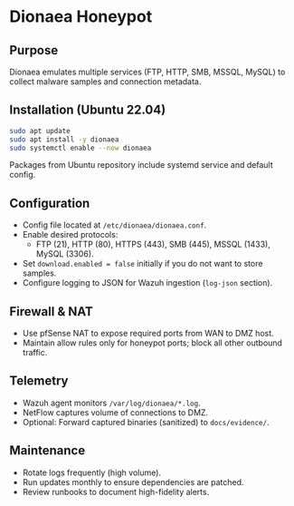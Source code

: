 # Dionaea Honeypot

## Purpose

Dionaea emulates multiple services (FTP, HTTP, SMB, MSSQL, MySQL) to collect malware samples and connection metadata.

## Installation (Ubuntu 22.04)

```bash
sudo apt update
sudo apt install -y dionaea
sudo systemctl enable --now dionaea
```

Packages from Ubuntu repository include systemd service and default config.

## Configuration

- Config file located at `/etc/dionaea/dionaea.conf`.
- Enable desired protocols:
  - FTP (21), HTTP (80), HTTPS (443), SMB (445), MSSQL (1433), MySQL (3306).
- Set `download.enabled = false` initially if you do not want to store samples.
- Configure logging to JSON for Wazuh ingestion (`log-json` section).

## Firewall & NAT

- Use pfSense NAT to expose required ports from WAN to DMZ host.
- Maintain allow rules only for honeypot ports; block all other outbound traffic.

## Telemetry

- Wazuh agent monitors `/var/log/dionaea/*.log`.
- NetFlow captures volume of connections to DMZ.
- Optional: Forward captured binaries (sanitized) to `docs/evidence/`.

## Maintenance

- Rotate logs frequently (high volume).
- Run updates monthly to ensure dependencies are patched.
- Review runbooks to document high-fidelity alerts.
